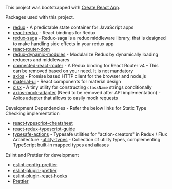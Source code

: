 This project was bootstrapped with [Create React App](https://github.com/facebook/create-react-app).

Packages used with this project.
- [redux](https://redux.js.org/) - A predictable state container for JavaScript apps
- [react-redux](https://github.com/reduxjs/react-redux) - React bindings for Redux 
- [redux-saga](https://redux-saga.js.org/) - Redux-saga is a redux middleware library, that is designed to make handling side effects in your redux app
- [react-router-dom](https://reacttraining.com/react-router/web/guides/quick-start)
- [redux-dynamic-modules](https://redux-dynamic-modules.js.org/#/) - Modularize Redux by dynamically loading reducers and middlewares
- [connected-react-router](https://github.com/supasate/connected-react-router) - A Redux binding for React Router v4 - This can be removed based on your need. It is not mandatory
- [axios](https://github.com/axios/axios) - Promise based HTTP client for the browser and node.js
- [material-ui](https://material-ui.com/) - React components for material design
- [clsx](https://github.com/lukeed/clsx) - A tiny utility for constructing `className` strings conditionally
- [axios-mock-adapter](https://github.com/ctimmerm/axios-mock-adapter) (Need to be removed after API implementation) -  Axios adapter that allows to easily mock requests

Development Dependencies - Refer the below links for Static Type Checking implementation
- [react-typescript-cheatsheet](https://github.com/typescript-cheatsheets/react-typescript-cheatsheet)
- [react-redux-typescript-guide](https://github.com/piotrwitek/react-redux-typescript-guide)
- [typesafe-actions](https://github.com/piotrwitek/typesafe-actions) - Typesafe utilities for "action-creators" in Redux / Flux Architecture 
-[utility-types](https://github.com/piotrwitek/utility-types) - Collection of utility types, complementing TypeScript built-in mapped types and aliases

Eslint and Prettier for development
- [eslint-config-prettier](https://github.com/prettier/eslint-config-prettier)
- [eslint-plugin-prettier](https://github.com/prettier/eslint-plugin-prettier)
- [eslint-plugin-react-hooks](https://www.npmjs.com/package/eslint-plugin-react-hooks)
- [Prettier](https://prettier.io/)


